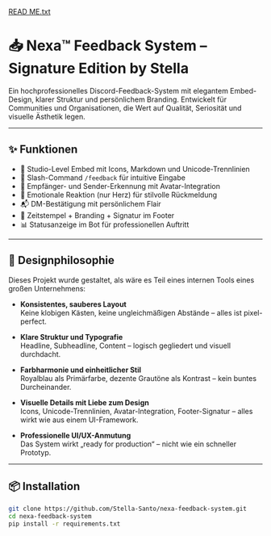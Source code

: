 [READ ME.txt](https://github.com/user-attachments/files/22584414/READ.ME.txt)
# 📥 Nexa™ Feedback System – Signature Edition by Stella

Ein hochprofessionelles Discord-Feedback-System mit elegantem Embed-Design, klarer Struktur und persönlichem Branding. Entwickelt für Communities und Organisationen, die Wert auf Qualität, Seriosität und visuelle Ästhetik legen.

---

## ✨ Funktionen

- 🎨 Studio-Level Embed mit Icons, Markdown und Unicode-Trennlinien
- 💬 Slash-Command `/feedback` für intuitive Eingabe
- 👤 Empfänger- und Sender-Erkennung mit Avatar-Integration
- 💖 Emotionale Reaktion (nur Herz) für stilvolle Rückmeldung
- 📬 DM-Bestätigung mit persönlichem Flair
- 📅 Zeitstempel + Branding + Signatur im Footer
- 📊 Statusanzeige im Bot für professionellen Auftritt

---

## 🧠 Designphilosophie

Dieses Projekt wurde gestaltet, als wäre es Teil eines internen Tools eines großen Unternehmens:

- **Konsistentes, sauberes Layout**  
  Keine klobigen Kästen, keine ungleichmäßigen Abstände – alles ist pixel-perfect.

- **Klare Struktur und Typografie**  
  Headline, Subheadline, Content – logisch gegliedert und visuell durchdacht.

- **Farbharmonie und einheitlicher Stil**  
  Royalblau als Primärfarbe, dezente Grautöne als Kontrast – kein buntes Durcheinander.

- **Visuelle Details mit Liebe zum Design**  
  Icons, Unicode-Trennlinien, Avatar-Integration, Footer-Signatur – alles wirkt wie aus einem UI-Framework.

- **Professionelle UI/UX-Anmutung**  
  Das System wirkt „ready for production“ – nicht wie ein schneller Prototyp.

---

## 📦 Installation

```bash
git clone https://github.com/Stella-Santo/nexa-feedback-system.git
cd nexa-feedback-system
pip install -r requirements.txt

